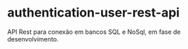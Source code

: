 # authentication-user-rest-api
API Rest para conexão em bancos SQL e NoSql, em fase de desenvolvimento.
